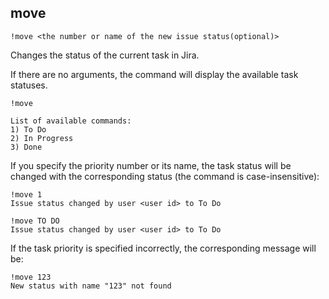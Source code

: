 ## move

`!move <the number or name of the new issue status(optional)>`

Changes the status of the current task in Jira.

If there are no arguments, the command will display the available task statuses.

```
!move

List of available commands:
1) To Do
2) In Progress
3) Done
```

If you specify the priority number or its name, the task status will be changed with the corresponding status (the command is case-insensitive):

```
!move 1
Issue status changed by user <user id> to To Do
```

```
!move TO DO
Issue status changed by user <user id> to To Do
```

If the task priority is specified incorrectly, the corresponding message will be:

```
!move 123
New status with name "123" not found
```

